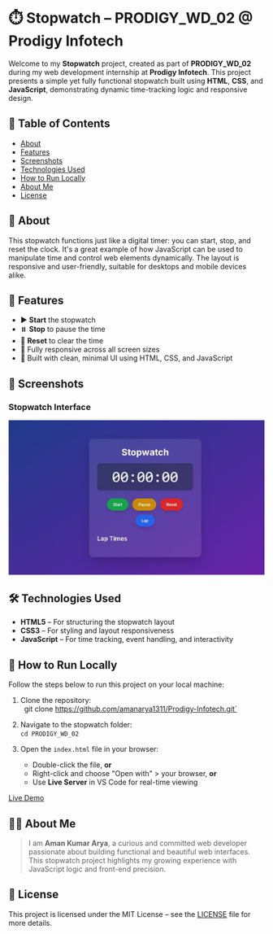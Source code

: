 # ⏱️ Stopwatch – PRODIGY_WD_02 @ Prodigy Infotech

Welcome to my **Stopwatch** project, created as part of **PRODIGY_WD_02** during my web development internship at **Prodigy Infotech**. This project presents a simple yet fully functional stopwatch built using **HTML**, **CSS**, and **JavaScript**, demonstrating dynamic time-tracking logic and responsive design.

## 📑 Table of Contents
- [About](#about)
- [Features](#features)
- [Screenshots](#screenshots)
- [Technologies Used](#technologies-used)
- [How to Run Locally](#how-to-run-locally)
- [About Me](#about-me)
- [License](#license)

## 📖 About

This stopwatch functions just like a digital timer: you can start, stop, and reset the clock. It's a great example of how JavaScript can be used to manipulate time and control web elements dynamically. The layout is responsive and user-friendly, suitable for desktops and mobile devices alike.

## 🎯 Features

- ▶️ **Start** the stopwatch
- ⏸️ **Stop** to pause the time
- 🔁 **Reset** to clear the time
- 📱 Fully responsive across all screen sizes
- 🧩 Built with clean, minimal UI using HTML, CSS, and JavaScript

## 📸 Screenshots

### Stopwatch Interface  
![Stopwatch](./assets/stopwatch.jpg)

## 🛠️ Technologies Used

- **HTML5** – For structuring the stopwatch layout  
- **CSS3** – For styling and layout responsiveness  
- **JavaScript** – For time tracking, event handling, and interactivity  

## 🚀 How to Run Locally

Follow the steps below to run this project on your local machine:

1. Clone the repository:  
   ` `git clone https://github.com/amanarya1311/Prodigy-Infotech.git`

2. Navigate to the stopwatch folder:  
   `cd PRODIGY_WD_02`

3. Open the `index.html` file in your browser:  
   - Double-click the file, **or**  
   - Right-click and choose "Open with" > your browser, **or**  
   - Use **Live Server** in VS Code for real-time viewing

[Live Demo](https://amanarya1311.github.io/Prodigy-Infotech/PRODIGY_WD_02/)

## 👨‍💻 About Me

> I am **Aman Kumar Arya**, a curious and committed web developer passionate about building functional and beautiful web interfaces. This stopwatch project highlights my growing experience with JavaScript logic and front-end precision.

## 📄 License

This project is licensed under the MIT License – see the [LICENSE](./License) file for more details.


